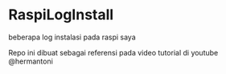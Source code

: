 # RaspiLogInstall
beberapa log instalasi pada raspi saya

Repo ini dibuat sebagai referensi pada video tutorial di youtube @hermantoni
